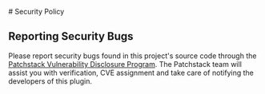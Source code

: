 <!DOCTYPE html PUBLIC "-//W3C//DTD HTML 4.0 Transitional//EN" "http://www.w3.org/TR/REC-html40/loose.dtd">
<html><body><p># Security Policy

## Reporting Security Bugs

Please report security bugs found in this project's source code through the [Patchstack Vulnerability Disclosure Program](https://patchstack.com/database/vdp/simply-static). The Patchstack team will assist you with verification, CVE assignment and take care of notifying the developers of this plugin.</p></body></html>
<!-- Powered by Staatic (https://staatic.com/) -->